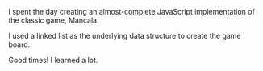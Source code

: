 I spent the day creating an almost-complete JavaScript implementation of the classic game, Mancala.

I used a linked list as the underlying data structure to create the game board.

Good times! I learned a lot.

